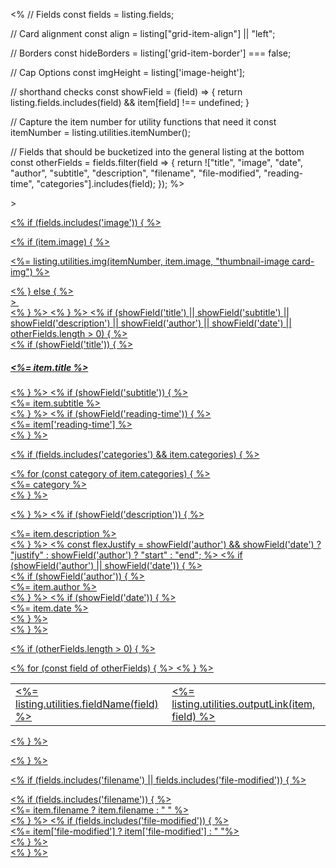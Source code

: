 <%
// Fields
const fields = listing.fields;

// Card alignment
const align = listing["grid-item-align"] || "left";

// Borders
const hideBorders = listing['grid-item-border'] === false;

// Cap Options
const imgHeight = listing['image-height'];

// shorthand checks
const showField = (field) => {
return listing.fields.includes(field) && item[field] !== undefined;
}

// Capture the item number for utility functions that need it
const itemNumber = listing.utilities.itemNumber();

// Fields that should be bucketized into the general listing at the bottom
const otherFields = fields.filter(field => {
return !["title", "image", "date", "author", "subtitle", "description", "filename", "file-modified", "reading-time", "categories"].includes(field);
});
%>

<div class="g-col-1" <%= listing.utilities.metadataAttrs(item) %>>
<a href="<%- item.path %>" class="quarto-grid-link">
<div class="quarto-grid-item card h-100 <%-`card-${align}`%><%= hideBorders ? ' borderless' : '' %>">

<% if (fields.includes('image')) { %>

<% if (item.image) { %>

<p class="card-img-top">
<%= listing.utilities.img(itemNumber, item.image, "thumbnail-image card-img") %>
</p>
<% } else { %>
<div class="card-img-bg" <%= imgHeight ? ` style="height: ${imgHeight};"` : '' %>>&nbsp;</div>
<% } %> 
<% } %>
<% if (showField('title') || showField('subtitle') || showField('description') || showField('author') || showField('date') || otherFields.length > 0) { %>
<div class="card-body post-contents">
<% if (showField('title')) { %><h5 class="no-anchor card-title listing-title"><%= item.title %></h5><% } %>
<% if (showField('subtitle')) { %><div class="card-subtitle listing-subtitle"><%= item.subtitle %></div><% } %>
<% if (showField('reading-time')) { %><div class="listing-reading-time card-text text-muted"><%= item['reading-time'] %></div> <% } %>

<% if (fields.includes('categories') && item.categories) { %>

<div class="listing-categories">
  <% for (const category of item.categories) { %>
<div class="listing-category" onclick="window.quartoListingCategory('<%=category%>'); return false;"><%= category %></div>
  <% } %>
</div>

<% } %>
<% if (showField('description')) { %>

<div class="card-text listing-description delink"><%= item.description %></div>
<% } %>
<% 
const flexJustify = showField('author') && showField('date') ? "justify" : showField('author') ? "start" : "end";
%>
<% if (showField('author') || showField('date')) { %>
<div class="card-attribution card-text-small <%-flexJustify%>">
<% if (showField('author')) { %><div class="listing-author"><%= item.author %></div><% } %>
<% if (showField('date')) { %><div class="listing-date"><%= item.date %></div><% } %>
</div>
<% } %>

<% if (otherFields.length > 0) { %>

<table class="card-other-values">
<% for (const field of otherFields) { %>
<tr>
<td><%= listing.utilities.fieldName(field) %></td>
<td class="<%-field%>"><%= listing.utilities.outputLink(item, field) %></td>
</tr>
<% } %>
</table>

<% } %>

</div>
<% } %>

<% if (fields.includes('filename') || fields.includes('file-modified')) { %>

<div class="card-footer">
<% if (fields.includes('filename')) { %>
<div class="card-filename listing-filename">
<%= item.filename ? item.filename : "&nbsp;" %>
</div>
<% } %>
<% if (fields.includes('file-modified')) { %>
<div class="card-file-modified listing-file-modified">
<%= item['file-modified'] ? item['file-modified'] : "&nbsp;"%>
</div>
<% } %>
</div>
<% } %>
</div></a></div>
